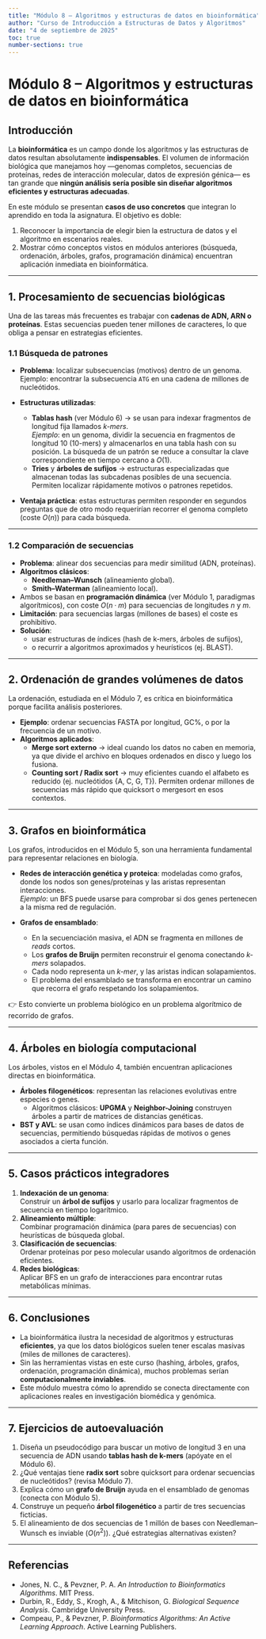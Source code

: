 ```yaml
---
title: "Módulo 8 – Algoritmos y estructuras de datos en bioinformática"
author: "Curso de Introducción a Estructuras de Datos y Algoritmos"
date: "4 de septiembre de 2025"
toc: true
number-sections: true
---
```


# Módulo 8 – Algoritmos y estructuras de datos en bioinformática

## Introducción

La **bioinformática** es un campo donde los algoritmos y las estructuras de datos resultan absolutamente **indispensables**. El volumen de información biológica que manejamos hoy —genomas completos, secuencias de proteínas, redes de interacción molecular, datos de expresión génica— es tan grande que **ningún análisis sería posible sin diseñar algoritmos eficientes y estructuras adecuadas**.

En este módulo se presentan **casos de uso concretos** que integran lo aprendido en toda la asignatura. El objetivo es doble:  
1. Reconocer la importancia de elegir bien la estructura de datos y el algoritmo en escenarios reales.  
2. Mostrar cómo conceptos vistos en módulos anteriores (búsqueda, ordenación, árboles, grafos, programación dinámica) encuentran aplicación inmediata en bioinformática.

---

## 1. Procesamiento de secuencias biológicas

Una de las tareas más frecuentes es trabajar con **cadenas de ADN, ARN o proteínas**. Estas secuencias pueden tener millones de caracteres, lo que obliga a pensar en estrategias eficientes.

### 1.1 Búsqueda de patrones

- **Problema**: localizar subsecuencias (motivos) dentro de un genoma.  
  Ejemplo: encontrar la subsecuencia `ATG` en una cadena de millones de nucleótidos.

- **Estructuras utilizadas**:
  - **Tablas hash** (ver Módulo 6) → se usan para indexar fragmentos de longitud fija llamados *k-mers*.  
    *Ejemplo*: en un genoma, dividir la secuencia en fragmentos de longitud 10 (10-mers) y almacenarlos en una tabla hash con su posición. La búsqueda de un patrón se reduce a consultar la clave correspondiente en tiempo cercano a $O(1)$.
  - **Tries** y **árboles de sufijos** → estructuras especializadas que almacenan todas las subcadenas posibles de una secuencia. Permiten localizar rápidamente motivos o patrones repetidos.

- **Ventaja práctica**: estas estructuras permiten responder en segundos preguntas que de otro modo requerirían recorrer el genoma completo (coste $O(n)$) para cada búsqueda.

---

### 1.2 Comparación de secuencias

- **Problema**: alinear dos secuencias para medir similitud (ADN, proteínas).  
- **Algoritmos clásicos**:  
  - **Needleman–Wunsch** (alineamiento global).  
  - **Smith–Waterman** (alineamiento local).  
- Ambos se basan en **programación dinámica** (ver Módulo 1, paradigmas algorítmicos), con coste $O(n·m)$ para secuencias de longitudes $n$ y $m$.
- **Limitación**: para secuencias largas (millones de bases) el coste es prohibitivo.  
- **Solución**:  
  - usar estructuras de índices (hash de k-mers, árboles de sufijos),  
  - o recurrir a algoritmos aproximados y heurísticos (ej. BLAST).

---

## 2. Ordenación de grandes volúmenes de datos

La ordenación, estudiada en el Módulo 7, es crítica en bioinformática porque facilita análisis posteriores.

- **Ejemplo**: ordenar secuencias FASTA por longitud, GC%, o por la frecuencia de un motivo.
- **Algoritmos aplicados**:
  - **Merge sort externo** → ideal cuando los datos no caben en memoria, ya que divide el archivo en bloques ordenados en disco y luego los fusiona.  
  - **Counting sort / Radix sort** → muy eficientes cuando el alfabeto es reducido (ej. nucleótidos {A, C, G, T}). Permiten ordenar millones de secuencias más rápido que quicksort o mergesort en esos contextos.

---

## 3. Grafos en bioinformática

Los grafos, introducidos en el Módulo 5, son una herramienta fundamental para representar relaciones en biología.

- **Redes de interacción genética y proteica**: modeladas como grafos, donde los nodos son genes/proteínas y las aristas representan interacciones.  
  *Ejemplo*: un BFS puede usarse para comprobar si dos genes pertenecen a la misma red de regulación.  

- **Grafos de ensamblado**:
  - En la secuenciación masiva, el ADN se fragmenta en millones de *reads* cortos.  
  - Los **grafos de Bruijn** permiten reconstruir el genoma conectando *k-mers* solapados.  
  - Cada nodo representa un *k-mer*, y las aristas indican solapamientos.  
  - El problema del ensamblado se transforma en encontrar un camino que recorra el grafo respetando los solapamientos.  

👉 Esto convierte un problema biológico en un problema algorítmico de recorrido de grafos.

---

## 4. Árboles en biología computacional

Los árboles, vistos en el Módulo 4, también encuentran aplicaciones directas en bioinformática.

- **Árboles filogenéticos**: representan las relaciones evolutivas entre especies o genes.  
  - Algoritmos clásicos: **UPGMA** y **Neighbor-Joining** construyen árboles a partir de matrices de distancias genéticas.  
- **BST y AVL**: se usan como índices dinámicos para bases de datos de secuencias, permitiendo búsquedas rápidas de motivos o genes asociados a cierta función.

---

## 5. Casos prácticos integradores

1. **Indexación de un genoma**:  
   Construir un **árbol de sufijos** y usarlo para localizar fragmentos de secuencia en tiempo logarítmico.
2. **Alineamiento múltiple**:  
   Combinar programación dinámica (para pares de secuencias) con heurísticas de búsqueda global.  
3. **Clasificación de secuencias**:  
   Ordenar proteínas por peso molecular usando algoritmos de ordenación eficientes.  
4. **Redes biológicas**:  
   Aplicar BFS en un grafo de interacciones para encontrar rutas metabólicas mínimas.

---

## 6. Conclusiones

- La bioinformática ilustra la necesidad de algoritmos y estructuras **eficientes**, ya que los datos biológicos suelen tener escalas masivas (miles de millones de caracteres).  
- Sin las herramientas vistas en este curso (hashing, árboles, grafos, ordenación, programación dinámica), muchos problemas serían **computacionalmente inviables**.  
- Este módulo muestra cómo lo aprendido se conecta directamente con aplicaciones reales en investigación biomédica y genómica.

---

## 7. Ejercicios de autoevaluación

1. Diseña un pseudocódigo para buscar un motivo de longitud 3 en una secuencia de ADN usando **tablas hash de k-mers** (apóyate en el Módulo 6).  
2. ¿Qué ventajas tiene **radix sort** sobre quicksort para ordenar secuencias de nucleótidos? (revisa Módulo 7).  
3. Explica cómo un **grafo de Bruijn** ayuda en el ensamblado de genomas (conecta con Módulo 5).  
4. Construye un pequeño **árbol filogenético** a partir de tres secuencias ficticias.  
5. El alineamiento de dos secuencias de 1 millón de bases con Needleman–Wunsch es inviable ($O(n^2)$). ¿Qué estrategias alternativas existen?

---

## Referencias

- Jones, N. C., & Pevzner, P. A. *An Introduction to Bioinformatics Algorithms*. MIT Press.  
- Durbin, R., Eddy, S., Krogh, A., & Mitchison, G. *Biological Sequence Analysis*. Cambridge University Press.  
- Compeau, P., & Pevzner, P. *Bioinformatics Algorithms: An Active Learning Approach*. Active Learning Publishers.  
```
